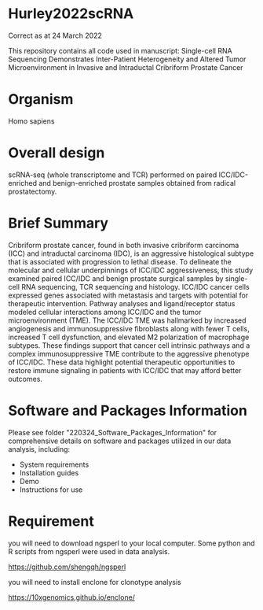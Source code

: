 # Hurley2022scRNA

Correct as at 24 March 2022

This repository contains all code used in manuscript:
Single-cell RNA Sequencing Demonstrates Inter-Patient Heterogeneity and Altered Tumor Microenvironment in Invasive and Intraductal Cribriform Prostate Cancer

# Organism

Homo sapiens
 	
# Overall design

scRNA-seq (whole transcriptome and TCR) performed on paired ICC/IDC-enriched and benign-enriched prostate samples obtained from radical prostatectomy.

# Brief Summary

Cribriform prostate cancer, found in both invasive cribriform carcinoma (ICC) and intraductal carcinoma (IDC), is an aggressive histological subtype that is associated with progression to lethal disease. To delineate the molecular and cellular underpinnings of ICC/IDC aggressiveness, this study examined paired ICC/IDC and benign prostate surgical samples by single-cell RNA sequencing, TCR sequencing and histology. ICC/IDC cancer cells expressed genes associated
with metastasis and targets with potential for therapeutic intervention. Pathway analyses and ligand/receptor status modeled cellular interactions among ICC/IDC and the tumor microenvironment (TME). The ICC/IDC TME was hallmarked by increased angiogenesis and immunosuppressive fibroblasts along with fewer T cells, increased T cell dysfunction, and elevated M2 polarization of macrophage subtypes. These findings support that cancer cell intrinsic pathways and a complex immunosuppressive TME contribute to the aggressive phenotype of ICC/IDC. These data highlight potential therapeutic opportunities to restore immune signaling in patients with ICC/IDC that may afford better outcomes.

# Software and Packages Information

Please see folder "220324_Software_Packages_Information" for comprehensive details on software and packages utilized in our data analysis, including:
- System requirements
- Installation guides
- Demo
- Instructions for use

# Requirement

you will need to download ngsperl to your local computer. Some python and R scripts from ngsperl were used in data analysis.

https://github.com/shengqh/ngsperl

you will need to install enclone for clonotype analysis

https://10xgenomics.github.io/enclone/
